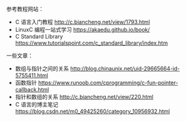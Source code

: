 参考教程网站：

- C 语言入门教程 http://c.biancheng.net/view/1793.html
- LinuxC 编程一站式学习 https://akaedu.github.io/book/
- C Standard Library https://www.tutorialspoint.com/c_standard_library/index.htm

一些文章：

- 数组与指针之间的关系 http://blog.chinaunix.net/uid-29665664-id-5755411.html
- 函数指针 https://www.runoob.com/cprogramming/c-fun-pointer-callback.html
- 指针和数组的关系 http://c.biancheng.net/view/220.html
- C 语言的博主笔记 https://blog.csdn.net/m0_49425260/category_10956932.html
